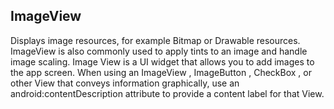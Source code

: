 ## ImageView 

Displays image resources, for example Bitmap or Drawable resources. ImageView is also commonly used to apply tints to an image and handle image scaling.
Image View is a UI widget that allows you to add images to the app screen. When using an ImageView , ImageButton , CheckBox , or other View that conveys 
 information graphically, use an android:contentDescription attribute to provide a content label for that View.

